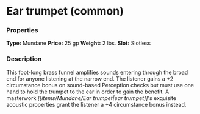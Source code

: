 ﻿---
Title: "Ear trumpet (common)"
Type: "Mundane"
Price: "25 gp"
Weight: "2 lbs."
Slot: "Slotless"
Description: |
  "This foot-long brass funnel amplifies sounds entering through the broad end for anyone listening at the narrow end. The listener gains a +2 circumstance bonus on sound-based Perception checks but must use one hand to hold the trumpet to the ear in order to gain the benefit. A masterwork ear trumpet's exquisite acoustic properties grant the listener a +4 circumstance bonus instead."
Sources: "['Ranged Tactics Toolbox']"
---

# Ear trumpet (common)

### Properties

**Type:** Mundane **Price:** 25 gp **Weight:** 2 lbs. **Slot:** Slotless

### Description

This foot-long brass funnel amplifies sounds entering through the broad end for anyone listening at the narrow end. The listener gains a +2 circumstance bonus on sound-based Perception checks but must use one hand to hold the trumpet to the ear in order to gain the benefit. A masterwork _[[items/Mundane/Ear trumpet|ear trumpet]]_'s exquisite acoustic properties grant the listener a +4 circumstance bonus instead.

